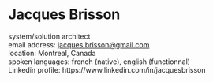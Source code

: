 <H1>Jacques Brisson</H1>
system/solution architect<br>
email address: <a href="mailto:jacques.brisson@gmail.com">jacques.brisson@gmail.com</a><br>
location: Montreal, Canada<br>
spoken languages: french (native), english (functionnal)<br>
Linkedin profile: https://www.linkedin.com/in/jacquesbrisson<br>
